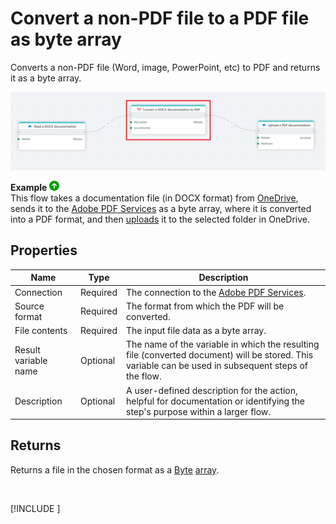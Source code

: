 # Convert a non-PDF file to a PDF file as byte array

Converts a non-PDF file (Word, image, PowerPoint, etc) to PDF and returns it as a byte array.


![img](../../../../images/flow/convertOthertoPDF.png)

**Example** ![img](../../../../images/strz.jpg)  
This flow takes a  documentation file (in DOCX format) from [OneDrive](../onedrive/read-file-from-onedrive-as-byte-array.md), sends it to the [Adobe PDF Services](https://developer.adobe.com/document-services/docs/overview/pdf-services-api/) as a byte array, where it is converted into a PDF format, and then [uploads](../onedrive/upload-file-to-onedrive.md) it to the selected folder in OneDrive.



## Properties

| Name                   | Type     | Description                                                                                                                                                     |
|------------------------|----------|-----------------------------------------------------------------------------------------------------------------------------------------------------------------|
| Connection         | Required | The connection to the [Adobe PDF Services](https://developer.adobe.com/document-services/docs/overview/pdf-services-api/).                                          |
| Source format      | Required | The format from which the PDF will be converted. |
| File contents      | Required | The input file data as a byte array.      |
| Result variable name | Optional | The name of the variable in which the resulting file (converted document) will be stored. This variable can be used in subsequent steps of the flow.            |
| Description        | Optional | A user-defined description for the action, helpful for documentation or identifying the step's purpose within a larger flow.     |


## Returns

Returns a file in the chosen format as a [Byte](https://learn.microsoft.com/en-us/dotnet/api/system.byte) [array](https://learn.microsoft.com/en-us/dotnet/csharp/language-reference/builtin-types/arrays).

<br/>

[!INCLUDE [](./__videos.md)]